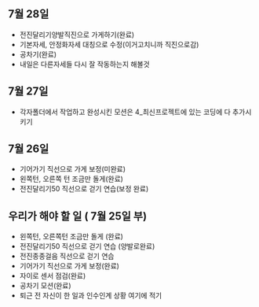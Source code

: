 ## 7월 28일
  - 전진달리기양발직진으로 가게하기(완료)
  - 기본자세, 안정화자세 대칭으로 수정(이거고치니까 직진으로감)
  - 공차기(완료)
  - 내일은 다른자세들 다시 잘 작동하는지 해볼것
## 7월 27일
  - 각자폴더에서 작업하고 완성시킨 모션은 4_최신프로젝트에 있는
  	코딩에 다 추가시키기
## 7월 26일
  - 기어가기 직선으로 가게 보정(미완료)
  - 왼쪽턴, 오른쪽 턴 조금만 돌게(완료)
  - 전진달리기50 직선으로 걷기 연습(보정 완료)
## 우리가 해야 할 일 ( 7월 25일 부)
  - 왼쪽턴, 오른쪽턴 조금만 돌게 (완료)
  - 전진달리기50 직선으로 걷기 연습 (양발로완료)
  - 전진종종걸음 직선으로 걷기 연습
  - 기어가기 직선으로 가게 보정(완료)
  - 자이로 센서 점검(완료)
  - 공차기 모션(완료)
  - 퇴근 전 자신이 한 일과 인수인계 상황 여기에 적기
  
